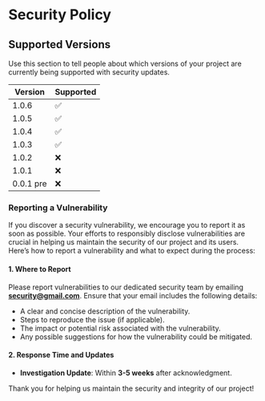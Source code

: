 # Security Policy

## Supported Versions

Use this section to tell people about which versions of your project are currently being supported with security updates.

| Version   | Supported          |
| --------- | ------------------ |
| 1.0.6     | :white_check_mark: |
| 1.0.5     | :white_check_mark: |
| 1.0.4     | :white_check_mark: |
| 1.0.3     | :white_check_mark: |
| 1.0.2     | :x:                |
| 1.0.1     | :x:                |
| 0.0.1 pre | :x:                |

### Reporting a Vulnerability

If you discover a security vulnerability, we encourage you to report it as soon as possible. Your efforts to responsibly disclose vulnerabilities are crucial in helping us maintain the security of our project and its users. Here’s how to report a vulnerability and what to expect during the process:

#### 1. Where to Report

Please report vulnerabilities to our dedicated security team by emailing **[security@gmail.com](mailto:Jamie.poeffel@gmail.com)**. Ensure that your email includes the following details:

-  A clear and concise description of the vulnerability.
-  Steps to reproduce the issue (if applicable).
-  The impact or potential risk associated with the vulnerability.
-  Any possible suggestions for how the vulnerability could be mitigated.

#### 2. Response Time and Updates

-  **Investigation Update**: Within **3-5 weeks** after acknowledgment.

Thank you for helping us maintain the security and integrity of our project!
